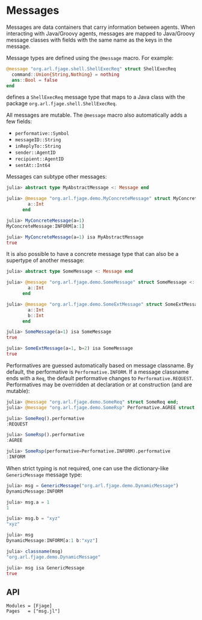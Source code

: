 # Messages

Messages are data containers that carry information between agents. When
interacting with Java/Groovy agents, messages are mapped to Java/Groovy
message classes with fields with the same name as the keys in the message.

Message types are defined using the `@message` macro. For example:
```julia
@message "org.arl.fjage.shell.ShellExecReq" struct ShellExecReq
  command::Union{String,Nothing} = nothing
  ans::Bool = false
end
```
defines a `ShellExecReq` message type that maps to a Java class with the
package `org.arl.fjage.shell.ShellExecReq`.

All messages are mutable. The `@message` macro also automatically adds a few fields:

- `performative::Symbol`
- `messageID::String`
- `inReplyTo::String`
- `sender::AgentID`
- `recipient::AgentID`
- `sentAt::Int64`

Messages can subtype other messages:
```julia
julia> abstract type MyAbstractMessage <: Message end

julia> @message "org.arl.fjage.demo.MyConcreteMessage" struct MyConcreteMessage <: MyAbstractMessage
        a::Int
      end

julia> MyConcreteMessage(a=1)
MyConcreteMessage:INFORM[a:1]

julia> MyConcreteMessage(a=1) isa MyAbstractMessage
true
```

It is also possible to have a concrete message type that can also be a supertype
of another message:
```julia
julia> abstract type SomeMessage <: Message end

julia> @message "org.arl.fjage.demo.SomeMessage" struct SomeMessage <: SomeMessage
        a::Int
      end

julia> @message "org.arl.fjage.demo.SomeExtMessage" struct SomeExtMessage <: SomeMessage
        a::Int
        b::Int
      end

julia> SomeMessage(a=1) isa SomeMessage
true

julia> SomeExtMessage(a=1, b=2) isa SomeMessage
true
```

Performatives are guessed automatically based on message classname. By default,
the performative is `Performative.INFORM`. If a message classname ends with a
`Req`, the default performative changes to `Performative.REQUEST`. Performatives
may be overridden at declaration or at construction (and are mutable):
```julia
julia> @message "org.arl.fjage.demo.SomeReq" struct SomeReq end;
julia> @message "org.arl.fjage.demo.SomeRsp" Performative.AGREE struct SomeRsp end;

julia> SomeReq().performative
:REQUEST

julia> SomeRsp().performative
:AGREE

julia> SomeRsp(performative=Performative.INFORM).performative
:INFORM
```

When strict typing is not required, one can use the dictionary-like
`GenericMessage` message type:
```julia
julia> msg = GenericMessage("org.arl.fjage.demo.DynamicMessage")
DynamicMessage:INFORM

julia> msg.a = 1
1

julia> msg.b = "xyz"
"xyz"

julia> msg
DynamicMessage:INFORM[a:1 b:"xyz"]

julia> classname(msg)
"org.arl.fjage.demo.DynamicMessage"

julia> msg isa GenericMessage
true
```

## API

```@autodocs
Modules = [Fjage]
Pages   = ["msg.jl"]
```
